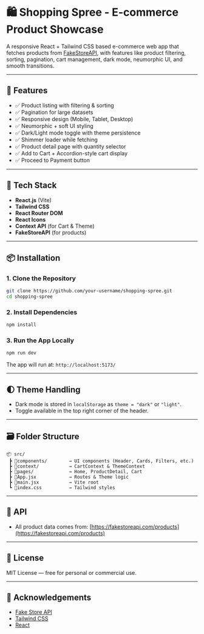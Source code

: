 
# 🛍️ Shopping Spree - E-commerce Product Showcase

A responsive React + Tailwind CSS based e-commerce web app that fetches products from [FakeStoreAPI](https://fakestoreapi.com), with features like product filtering, sorting, pagination, cart management, dark mode, neumorphic UI, and smooth transitions.

---

## 🚀 Features

- ✅ Product listing with filtering & sorting
- ✅ Pagination for large datasets
- ✅ Responsive design (Mobile, Tablet, Desktop)
- ✅ Neumorphic + soft UI styling
- ✅ Dark/Light mode toggle with theme persistence
- ✅ Shimmer loader while fetching
- ✅ Product detail page with quantity selector
- ✅ Add to Cart + Accordion-style cart display
- ✅ Proceed to Payment button

---

## 🧰 Tech Stack

- **React.js** (Vite)
- **Tailwind CSS**
- **React Router DOM**
- **React Icons**
- **Context API** (for Cart & Theme)
- **FakeStoreAPI** (for products)

---

## 📦 Installation

### 1. Clone the Repository

```bash
git clone https://github.com/your-username/shopping-spree.git
cd shopping-spree
```

### 2. Install Dependencies

```bash
npm install
```

### 3. Run the App Locally

```bash
npm run dev
```

The app will run at: `http://localhost:5173/`

---

## 🌓 Theme Handling

- Dark mode is stored in `localStorage` as `theme = "dark"` or `"light"`.
- Toggle available in the top right corner of the header.

---

## 🗃 Folder Structure

```
📦 src/
 ┣ 📂components/        → UI components (Header, Cards, Filters, etc.)
 ┣ 📂context/           → CartContext & ThemeContext
 ┣ 📂pages/             → Home, ProductDetail, Cart
 ┣ 📜App.jsx            → Routes & Theme logic
 ┣ 📜main.jsx           → Vite root
 ┗ 📜index.css          → Tailwind styles
```

---

## 🔗 API

- All product data comes from: [https://fakestoreapi.com/products](https://fakestoreapi.com/products)

---

## 📄 License

MIT License — free for personal or commercial use.

---

## 🙌 Acknowledgements

- [Fake Store API](https://fakestoreapi.com)
- [Tailwind CSS](https://tailwindcss.com)
- [React](https://reactjs.org)
